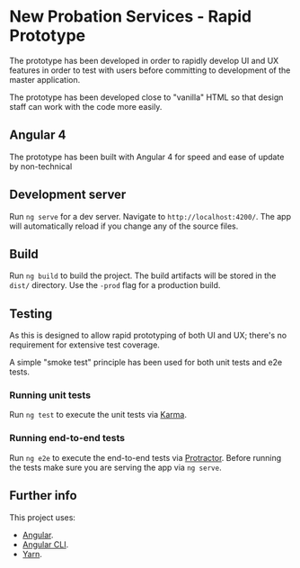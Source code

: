 # New Probation Services - Rapid Prototype

The prototype has been developed in order to rapidly develop UI and UX features in order to test with users before committing to development of the master application.

The prototype has been developed close to "vanilla" HTML so that design staff can work with the code more easily. 

## Angular 4

The prototype has been built with Angular 4 for speed and ease of update by non-technical 

## Development server

Run `ng serve` for a dev server. Navigate to `http://localhost:4200/`. The app will automatically reload if you change any of the source files.

## Build

Run `ng build` to build the project. The build artifacts will be stored in the `dist/` directory. Use the `-prod` flag for a production build.

## Testing

As this is designed to allow rapid prototyping of both UI and UX; there's no requirement for extensive test coverage.
 
A simple "smoke test" principle has been used for both unit tests and e2e tests.

### Running unit tests

Run `ng test` to execute the unit tests via [Karma](https://karma-runner.github.io).

### Running end-to-end tests

Run `ng e2e` to execute the end-to-end tests via [Protractor](http://www.protractortest.org/).
Before running the tests make sure you are serving the app via `ng serve`.

## Further info

This project uses:

* [Angular](https://angular.io).
* [Angular CLI](https://cli.angular.io).
* [Yarn](https://yarnpkg.com).
